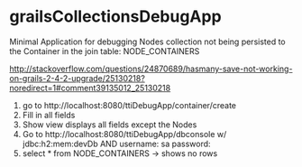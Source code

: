 grailsCollectionsDebugApp
=========================
Minimal Application for debugging Nodes collection not being persisted to the Container in the join table: NODE_CONTAINERS

http://stackoverflow.com/questions/24870689/hasmany-save-not-working-on-grails-2-4-2-upgrade/25130218?noredirect=1#comment39135012_25130218

1) go to http://localhost:8080/ttiDebugApp/container/create
2) Fill in all fields
3) Show view displays all fields except the Nodes
4) Go to http://localhost:8080/ttiDebugApp/dbconsole   w/ jdbc:h2:mem:devDb  AND username: sa  password: 
5) select * from NODE_CONTAINERS   -> shows no rows
